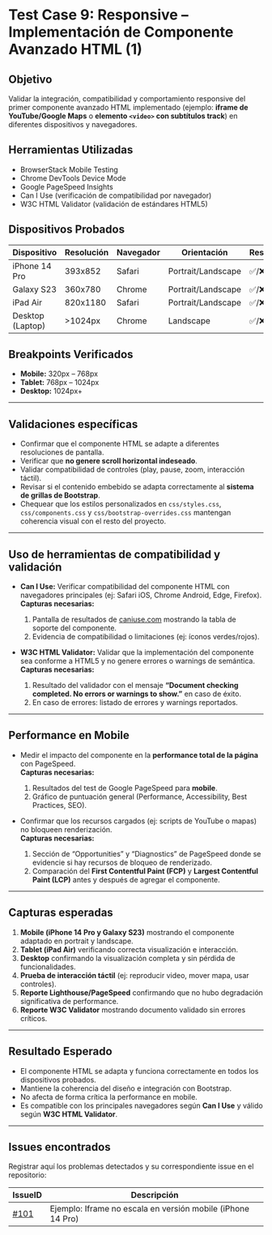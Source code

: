 # Test Case 9: Responsive – Implementación de Componente Avanzado HTML (1)

## Objetivo
Validar la integración, compatibilidad y comportamiento responsive del primer componente avanzado HTML implementado (ejemplo: **iframe de YouTube/Google Maps** o **elemento `<video>` con subtítulos track**) en diferentes dispositivos y navegadores.  

## Herramientas Utilizadas
- BrowserStack Mobile Testing  
- Chrome DevTools Device Mode  
- Google PageSpeed Insights  
- Can I Use (verificación de compatibilidad por navegador)  
- W3C HTML Validator (validación de estándares HTML5)  

## Dispositivos Probados
| Dispositivo       | Resolución | Navegador | Orientación         | Resultado |
|-------------------|------------|-----------|---------------------|-----------|
| iPhone 14 Pro     | 393x852    | Safari    | Portrait/Landscape  | ✅/❌ |
| Galaxy S23        | 360x780    | Chrome    | Portrait/Landscape  | ✅/❌ |
| iPad Air          | 820x1180   | Safari    | Portrait/Landscape  | ✅/❌ |
| Desktop (Laptop)  | >1024px    | Chrome    | Landscape           | ✅/❌ |

## Breakpoints Verificados
- **Mobile:** 320px – 768px  
- **Tablet:** 768px – 1024px  
- **Desktop:** 1024px+  

---

## Validaciones específicas
- Confirmar que el componente HTML se adapte a diferentes resoluciones de pantalla.  
- Verificar que **no genere scroll horizontal indeseado**.  
- Validar compatibilidad de controles (play, pause, zoom, interacción táctil).  
- Revisar si el contenido embebido se adapta correctamente al **sistema de grillas de Bootstrap**.  
- Chequear que los estilos personalizados en `css/styles.css`, `css/components.css` y `css/bootstrap-overrides.css` mantengan coherencia visual con el resto del proyecto.  

---

## Uso de herramientas de compatibilidad y validación
- **Can I Use:** Verificar compatibilidad del componente HTML con navegadores principales (ej: Safari iOS, Chrome Android, Edge, Firefox).  
  **Capturas necesarias:**  
  1. Pantalla de resultados de [caniuse.com](https://caniuse.com) mostrando la tabla de soporte del componente.  
  2. Evidencia de compatibilidad o limitaciones (ej: íconos verdes/rojos).  

- **W3C HTML Validator:** Validar que la implementación del componente sea conforme a HTML5 y no genere errores o warnings de semántica.  
  **Capturas necesarias:**  
  1. Resultado del validador con el mensaje **“Document checking completed. No errors or warnings to show.”** en caso de éxito.  
  2. En caso de errores: listado de errores y warnings reportados.  

---

## Performance en Mobile
- Medir el impacto del componente en la **performance total de la página** con PageSpeed.  
  **Capturas necesarias:**  
  1. Resultados del test de Google PageSpeed para **mobile**.  
  2. Gráfico de puntuación general (Performance, Accessibility, Best Practices, SEO).  

- Confirmar que los recursos cargados (ej: scripts de YouTube o mapas) no bloqueen renderización.  
  **Capturas necesarias:**  
  1. Sección de “Opportunities” y “Diagnostics” de PageSpeed donde se evidencie si hay recursos de bloqueo de renderizado.  
  2. Comparación del **First Contentful Paint (FCP)** y **Largest Contentful Paint (LCP)** antes y después de agregar el componente.  

---

## Capturas esperadas
1. **Mobile (iPhone 14 Pro y Galaxy S23)** mostrando el componente adaptado en portrait y landscape.  
2. **Tablet (iPad Air)** verificando correcta visualización e interacción.  
3. **Desktop** confirmando la visualización completa y sin pérdida de funcionalidades.  
4. **Prueba de interacción táctil** (ej: reproducir video, mover mapa, usar controles).  
5. **Reporte Lighthouse/PageSpeed** confirmando que no hubo degradación significativa de performance.  
6. **Reporte W3C Validator** mostrando documento validado sin errores críticos.  

---

## Resultado Esperado
- El componente HTML se adapta y funciona correctamente en todos los dispositivos probados.  
- Mantiene la coherencia del diseño e integración con Bootstrap.  
- No afecta de forma crítica la performance en mobile.  
- Es compatible con los principales navegadores según **Can I Use** y válido según **W3C HTML Validator**.  

---

## Issues encontrados
Registrar aquí los problemas detectados y su correspondiente issue en el repositorio:  

| IssueID | Descripción 
|----|-------------|
| [#101](https://github.com/tu-org/tu-repo/issues/101) | Ejemplo: Iframe no escala en versión mobile (iPhone 14 Pro) 